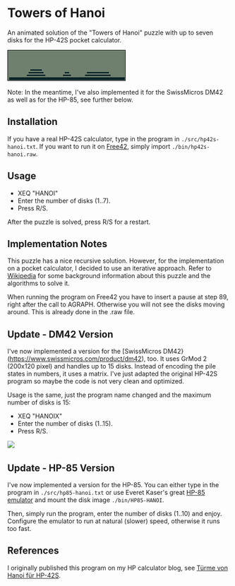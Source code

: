 # Towers of Hanoi

An animated solution of the "Towers of Hanoi" puzzle with up to seven disks
for the HP-42S pocket calculator.

![](hanoi42s.gif)

Note: In the meantime, I've also implemented it for the SwissMicros DM42 as well
as for the HP-85, see further below.

## Installation

If you have a real HP-42S calculator, type in the program in `./src/hp42s-hanoi.txt`.
If you want to run it on [Free42](http://thomasokken.com/free42/), simply import
`./bin/hp42s-hanoi.raw`.

## Usage

 * XEQ "HANOI"
 * Enter the number of disks (1..7).
 * Press R/S.
 
After the puzzle is solved, press R/S for a restart.

## Implementation Notes

This puzzle has a nice recursive solution. However, for the implementation on a
pocket calculator, I decided to use an iterative approach. Refer to
[Wikipedia](https://en.wikipedia.org/wiki/Tower_of_Hanoi)
for some background information about this puzzle and the algorithms to solve it.

When running the program on Free42 you have to insert a pause at step 89, right
after the call to AGRAPH. Otherwise you will not see the disks moving around.
This is already done in the .raw file.

## Update - DM42 Version

I've now implemented a version for the
[SwissMicros DM42}(https://www.swissmicros.com/product/dm42), too.
It uses GrMod 2 (200x120 pixel) and handles up to 15 disks. Instead of
encoding the pile states in numbers, it uses a matrix. I've just adapted
the original HP-42S program so maybe the code is not very clean and optimized.

Usage is the same, just the program name changed and the maximum number of
disks is 15:

  * XEQ "HANOIX"
  * Enter the number of disks (1..15).
  * Press R/S.

![](dm42-hanoi.jpg)

## Update - HP-85 Version

I've now implemented a version for the HP-85. You can either type in the
program in `./src/hp85-hanoi.txt` or use Everet Kaser's great
[HP-85 emulator](https://www.kaser.com/hp85.html) and mount the disk image
`./bin/HP85-HANOI`.

Then, simply run the program, enter the number of disks (1..10) and enjoy.
Configure the emulator to run at natural (slower) speed, otherwise it runs too fast.

## References

I originally published this program on my HP calculator blog, see
[T&uuml;rme von Hanoi f&uuml;r HP-42S](http://calc.fjk.ch/turme-von-hanoi-fur-hp-42s/).
